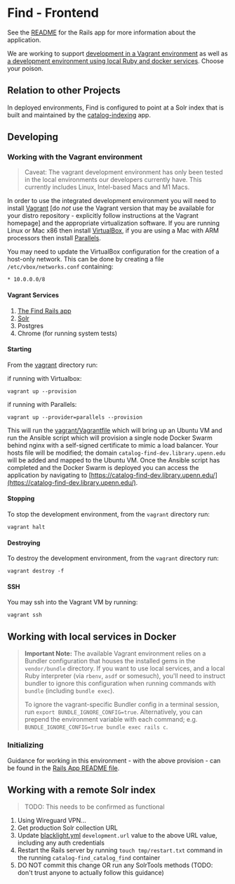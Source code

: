 # Find - Frontend

See the [README](rails_app/README.md) for the Rails app for more information about the application.

We are working to support [development in a Vagrant environment](#working-with-the-vagrant-environment) as well as [a development environment using local Ruby and docker services](#working-with-local-services-in-docker). Choose your poison.

## Relation to other Projects

In deployed environments, Find is configured to point at a Solr index that is built and maintained by the [catalog-indexing](https://gitlab.library.upenn.edu/dld/catalog/catalog-indexing) app.

## Developing

### Working with the Vagrant environment

> Caveat: The vagrant development environment has only been tested in the local environments our developers currently have. This currently includes Linux, Intel-based Macs and M1 Macs.

In order to use the integrated development environment you will need to install [Vagrant](https://www.vagrantup.com/docs/installation) [do *not* use the Vagrant version that may be available for your distro repository - explicitly follow instructions at the Vagrant homepage] and the appropriate virtualization software. If you are running Linux or Mac x86 then install [VirtualBox](https://www.virtualbox.org/wiki/Linux_Downloads), if you are using a Mac with ARM processors then install [Parallels](https://www.parallels.com/).

You may need to update the VirtualBox configuration for the creation of a host-only network. This can be done by creating a file `/etc/vbox/networks.conf` containing:

```
* 10.0.0.0/8
```
#### Vagrant Services

1. [The Find Rails app](https://catalog-find-dev.library.upenn.edu/)
2. [Solr](https://catalog-find-dev.library.upenn.int/solr/#/)
3. Postgres
4. Chrome (for running system tests)

#### Starting

From the [vagrant](vagrant) directory run:

if running with Virtualbox:
```
vagrant up --provision
```

if running with Parallels:
```
vagrant up --provider=parallels --provision
```

This will run the [vagrant/Vagrantfile](vagrant/Vagrantfile) which will bring up an Ubuntu VM and run the Ansible script which will provision a single node Docker Swarm behind nginx with a self-signed certificate to mimic a load balancer. Your hosts file will be modified; the domain `catalog-find-dev.library.upenn.edu` will be added and mapped to the Ubuntu VM. Once the Ansible script has completed and the Docker Swarm is deployed you can access the application by navigating to [https://catalog-find-dev.library.upenn.edu/](https://catalog-find-dev.library.upenn.edu/).

#### Stopping

To stop the development environment, from the `vagrant` directory run:

```
vagrant halt
```

#### Destroying

To destroy the development environment, from the `vagrant` directory run:

```
vagrant destroy -f
```

#### SSH

You may ssh into the Vagrant VM by running:

```
vagrant ssh
```



## Working with local services in Docker

> __Important Note:__ The available Vagrant environment relies on a Bundler configuration that houses the installed gems in the `vendor/bundle` directory.
> If you want to use local services, and a local Ruby interpreter (via `rbenv`, `asdf` or somesuch), you'll need to instruct bundler to ignore this configuration when running commands with `bundle` (including `bundle exec`).
> 
> To ignore the vagrant-specific Bundler config in a terminal session, run `export BUNDLE_IGNORE_CONFIG=true`. Alternatively, you can prepend the environment variable with each command; e.g. `BUNDLE_IGNORE_CONFIG=true bundle exec rails c`.

### Initializing

Guidance for working in this environment - with the above provision - can be found in the [Rails App README file](rails_app/README.md).

## Working with a remote Solr index

> TODO: This needs to be confirmed as functional

1. Using Wireguard VPN...
2. Get production Solr collection URL
3. Update [blacklight.yml](rails_app/config/blacklight.yml) `development.url` value to the above URL value, including any auth credentials
4. Restart the Rails server by running `touch tmp/restart.txt` command in the running `catalog-find_catalog_find` container
5. DO NOT commit this change OR run any SolrTools methods (TODO: don't trust anyone to actually follow this guidance)

